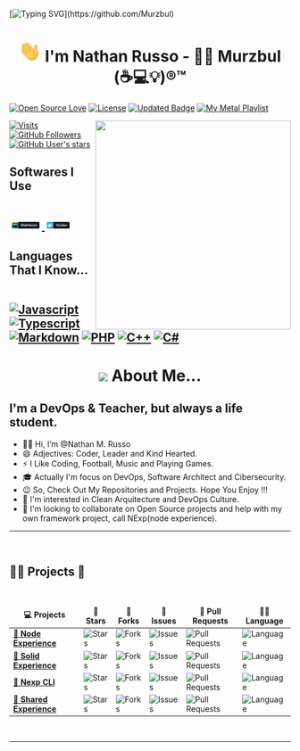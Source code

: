 [![Typing SVG](https://readme-typing-svg.herokuapp.com/?font=Righteous&color=014FA6&size=55&center=true&vCenter=true&width=900&height=100&lines=Hello+My+Name+is+Nathan;Node+Developer+and+Arquitect;Feel+Free+to+Get+in+Touch.+%F0%9F%98%84;Nice+to+Meet+You!!!...)](https://github.com/Murzbul)

<h1 align="center"><img src="https://raw.githubusercontent.com/ABSphreak/ABSphreak/master/gifs/Hi.gif" width="40px" /> I'm Nathan Russo - 👱🏼 Murzbul (☕💻💡)®™</h1>

[![Open Source Love](https://badges.frapsoft.com/os/v2/open-source.svg?v=103)](https://github.com/Murzbul)
[![License](https://img.shields.io/badge/License-MIT-blue)](https://github.com/Murzbul)
[![Updated Badge](https://img.shields.io/github/last-commit/Murzbul/Murzbul/main?label=Last%20Updated&style=flat)](https://github.com/Murzbul/Murzbul/commits)
[![My Metal Playlist](https://img.shields.io/badge/My%20Metal%20Music%20Playlist-%231DB954.svg?&style=flat-square&logo=spotify&logoColor=white)](https://open.spotify.com/playlist/51BHZSZbWwW2bW6yjUOgxh?si=de137eead947445a)

<img align='right' src="https://media.giphy.com/media/v1.Y2lkPTc5MGI3NjExNjc5ZjY2ZGZhZGVkZDgyZmFjN2M0YzIzNDRkOGU1YmE5MTdlMjI4NiZjdD1n/2IudUHdI075HL02Pkk/giphy.gif" width="350" height="375">

[![Visits](https://komarev.com/ghpvc/?username=Murzbul&label=Github%20Profile%20Visits&color=f20707&logo=github&style=flat-square)](https://github.com/Murzbul)
[![GitHub Followers](https://img.shields.io/github/followers/Murzbul?label=Github%20Followers&logo=github&style=flat-square)](https://github.com/Murzbul)
[![GitHub User's stars](https://img.shields.io/github/stars/Murzbul?color=yellow&label=User%20Stars&style=flat-square&logo=github&logoColor=yellow)](https://github.com/Murzbul)


<h2 align='left'>

Softwares I Use<br/><br/>

<a href="#">
   <img src="./images/jetbrains_webstorm.svg" alt="webstorm" style="width: 10%; vertical-align:top; margin:6px 4px">
</a>
<a href="#">
   <img src="./images/docker.svg" alt="docker" style="width: 8%; vertical-align:top; margin:6px 4px">
</a>
</h2>

<h2 align='left'>
  Languages That I Know...<br/><br/>

[![Javascript](https://img.shields.io/badge/Knows-JavaScript-blue/?logo=javascript&logoColor=warning&color=yellow)](https://github.com/Murzbul)
[![Typescript](https://img.shields.io/badge/Knows-Typescript-blue/?logo=typescript&color=blue)](https://github.com/Murzbul)
[![Markdown](https://img.shields.io/badge/Knows-MarkDown-FFF?logo=markdown)](https://github.com/Murzbul)
[![PHP](https://img.shields.io/badge/Knows-PHP-FFF?logo=php)](https://github.com/Murzbul)
[![C++](https://img.shields.io/badge/Knows-C++-lightgreen?logo=cplusplus)](https://github.com/Murzbul)
[![C#](https://img.shields.io/badge/Knows-Csharp-darkmagenta?logo=csharp)](https://github.com/Murzbul)
</h2>
 
<h1 align="center"><img src="https://media.giphy.com/media/VgCDAzcKvsR6OM0uWg/giphy.gif" width="50"> About Me...</h1>

## I'm a DevOps & Teacher, but always a life student.
 -  👋🏼 Hi, I’m @Nathan M. Russo
 -  😄 Adjectives: Coder, Leader and Kind Hearted.
 -  ⚡  I Like Coding, Football, Music and Playing Games.
 -  🎓 Actually I'm focus on DevOps, Software Architect and Cibersecurity.
 -  😉 So, Check Out My Repositories and Projects. Hope You Enjoy !!!
 -  👀 I'm interested in Clean Arquitecture and DevOps Culture.
 -  💞️ I'm looking to collaborate on Open Source projects and help with my own framework project, call NExp(node experience).

---

<br />

## 👱🏼 Projects 🚀

  <br />
  <table>
    <thead align="center">
      <tr border: none;>
        <td><b>💻 Projects</b></td>
        <td><b>🌟 Stars</b></td>
        <td><b>🍴 Forks</b></td>
        <td><b>🐛 Issues</b></td>
        <td><b>🔔 Pull Requests</b></td>
        <td><b>👨‍💻 Language</b></td>
      </tr>
    </thead>
    <tbody>
      <tr>
	      <td><a href="https://github.com/DigiChanges/node-experience"><b>🚀 Node Experience</b></a></td>
        <td><img alt="Stars" src="https://img.shields.io/github/stars/DigiChanges/node-experience?style=flat-square&label=Stars&labelColor=343b41"/></td>
        <td><img alt="Forks" src="https://img.shields.io/github/forks/DigiChanges/node-experience?style=flat-square&label=Forks&labelColor=343b41"/></td>
        <td><img alt="Issues" src="https://img.shields.io/github/issues/DigiChanges/node-experience?style=flat-square&label=Issues"/></td>
        <td><img alt="Pull Requests" src="https://img.shields.io/github/issues-pr/DigiChanges/node-experience?style=flat-square&label=Pull%20Requests"/></td>
        <td><img alt="Language" src="https://img.shields.io/badge/Typescript-100.0%25-blue?style=flat-square"/></td>
      </tr>
      <tr>
	      <td><a href="https://github.com/DigiChanges/solid-experience"><b>🚀 Solid Experience</b></a></td>
        <td><img alt="Stars" src="https://img.shields.io/github/stars/DigiChanges/solid-experience?style=flat-square&label=Stars&labelColor=343b41"/></td>
        <td><img alt="Forks" src="https://img.shields.io/github/forks/DigiChanges/solid-experience?style=flat-square&label=Forks&labelColor=343b41"/></td>
        <td><img alt="Issues" src="https://img.shields.io/github/issues/DigiChanges/solid-experience?style=flat-square&label=Issues"/></td>
        <td><img alt="Pull Requests" src="https://img.shields.io/github/issues-pr/DigiChanges/solid-experience?style=flat-square&label=Pull%20Requests"/></td>
        <td><img alt="Language" src="https://img.shields.io/badge/Typescript-100.0%25-blue?style=flat-square"/></td>
      </tr>
      <tr>
	      <td><a href="https://github.com/DigiChanges/nexp-cli"><b>🚀 Nexp CLI</b></a></td>
        <td><img alt="Stars" src="https://img.shields.io/github/stars/DigiChanges/nexp-cli?style=flat-square&label=Stars&labelColor=343b41"/></td>
        <td><img alt="Forks" src="https://img.shields.io/github/forks/DigiChanges/nexp-cli?style=flat-square&label=Forks&labelColor=343b41"/></td>
        <td><img alt="Issues" src="https://img.shields.io/github/issues/DigiChanges/nexp-cli?style=flat-square&label=Issues"/></td>
        <td><img alt="Pull Requests" src="https://img.shields.io/github/issues-pr/DigiChanges/nexp-cli?style=flat-square&label=Pull%20Requests"/></td>
        <td><img alt="Language" src="https://img.shields.io/badge/Javascript-100.0%25-blue?style=flat-square"/></td>
      </tr>
      <tr>
	      <td><a href="https://github.com/DigiChanges/shared-experience"><b>🚀 Shared Experience</b></a></td>
        <td><img alt="Stars" src="https://img.shields.io/github/stars/DigiChanges/shared-experience?style=flat-square&label=Stars&labelColor=343b41"/></td>
        <td><img alt="Forks" src="https://img.shields.io/github/forks/DigiChanges/shared-experience?style=flat-square&label=Forks&labelColor=343b41"/></td>
        <td><img alt="Issues" src="https://img.shields.io/github/issues/DigiChanges/shared-experience?style=flat-square&label=Issues"/></td>
        <td><img alt="Pull Requests" src="https://img.shields.io/github/issues-pr/DigiChanges/shared-experience?style=flat-square&label=Pull%20Requests"/></td>
        <td><img alt="Language" src="https://img.shields.io/badge/Typescript-100.0%25-blue?style=flat-square"/></td>
      </tr>
    </tbody>
  </table>
  <br />

---
